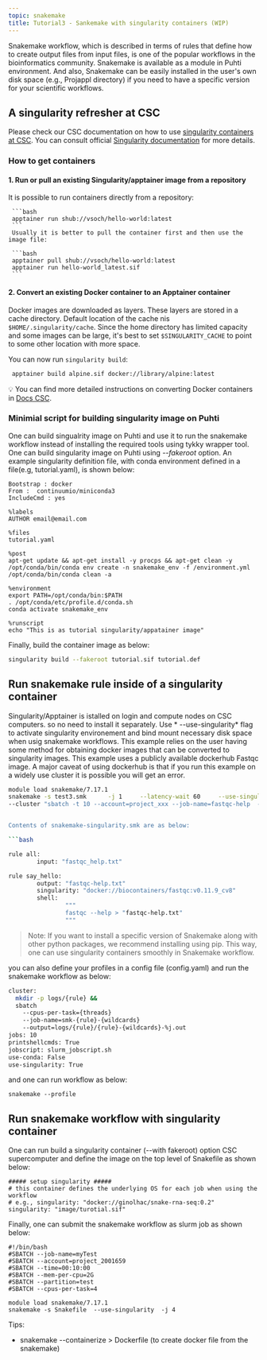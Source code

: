 ```yaml
---
topic: snakemake
title: Tutorial3 - Sankemake with singularity containers (WIP)
---
```


Snakemake workflow, which is described in terms of rules that define how to create output files from input files, is one of the popular workflows in the bioinformatics community. Snakemake is available as a module in Puhti environment. And also, Snakemake can be easily installed in the user's own disk space (e.g., Projappl directory) if you need to have a specific version for your scientific workflows.

## A singularity refresher at CSC
Please check our CSC documentation on how to use [singularity containers at CSC](https://docs.csc.fi/computing/containers/run-existing/). You can consult official [Singularity documentation](https://docs.sylabs.io/guides/latest/user-guide/) for more details.

### How to get containers

#### 1. Run or pull an existing Singularity/apptainer image from a repository
   
   It is possible to run containers directly from a repository:

     ```bash
     apptainer run shub://vsoch/hello-world:latest
     ```
     Usually it is better to pull the container first and then use the image file:

     ```bash
     apptainer pull shub://vsoch/hello-world:latest
     apptainer run hello-world_latest.sif
     ```

#### 2. Convert an existing Docker container to an Apptainer container

 Docker images are downloaded as layers. These layers are stored in a cache directory. Default location of the cache   nis `$HOME/.singularity/cache`. Since the home directory has limited capacity and some images can be large, it's 
 best to set `$SINGULARITY_CACHE` to point to some other location with more space.
 
 You can now run `singularity build`:
 ```bash
  apptainer build alpine.sif docker://library/alpine:latest
  ```
💡 You can find more detailed instructions on converting Docker containers in [Docs CSC](https://docs.csc.fi/computing/containers/creating/#converting-a-docker-container).

### Minimial script for building singularity image on Puhti

One can build singualrity image on Puhti and use it to run the snakemake workflow instead of installing the required tools  using tykky wrapper tool. One can build singularity image on Puhti using *--fakeroot* option. An example singularity definition file, with conda environment defined in a file(e.g, tutorial.yaml), is shown below:

```
Bootstrap : docker
From :  continuumio/miniconda3
IncludeCmd : yes

%labels
AUTHOR email@email.com

%files
tutorial.yaml

%post
apt-get update && apt-get install -y procps && apt-get clean -y
/opt/conda/bin/conda env create -n snakemake_env -f /environment.yml
/opt/conda/bin/conda clean -a

%environment
export PATH=/opt/conda/bin:$PATH
. /opt/conda/etc/profile.d/conda.sh
conda activate snakemake_env

%runscript
echo "This is as tutorial singularity/appatainer image"
```

Finally, build the container image as below:

```bash
singularity build --fakeroot tutorial.sif tutorial.def 
```
## Run snakemake rule inside of a singularity container

Singularity/Apptainer is istalled on login and compute nodes on CSC computers. so no need to install it separately. Use * --use-singularity* flag to activate singularity environement and bind mount necessary disk space when usig snakemake workflows. This example relies on the user having some method for obtaining docker images that can be converted to singularity images. This example uses a publicly available dockerhub Fastqc image. A major caveat of using dockerhub is that if you run this example on a widely use cluster it is possible you will get an error.

```bash
module load snakemake/7.17.1
snakemake -s test3.smk      -j 1     --latency-wait 60     --use-singularity --singularity-args "-B /scratch/project_2001659/yetukuri/snakemake_workflow:/scratch/project_2001659/yetukuri/snakemake_workflow"   \
--cluster "sbatch -t 10 --account=project_xxx --job-name=fastqc-help  --tasks-per-node=1 --cpu


Contents of snakemake-singularity.smk are as below:

```bash

rule all:
        input: "fastqc_help.txt"

rule say_hello:
        output: "fastqc-help.txt"
        singularity: "docker://biocontainers/fastqc:v0.11.9_cv8"
        shell:
                """
                fastqc --help > "fastqc-help.txt"
                """
```

> Note: If you want to install a specific version of Snakemake along with other python packages, we recommend installing  using pip. This way, one can use
  singularity containers smoothly in Snakemake workflow.

you can also define your profiles in a config file (config.yaml) and run the snakemake workflow as below:
```bash
cluster:
  mkdir -p logs/{rule} &&
  sbatch
    --cpus-per-task={threads}
    --job-name=smk-{rule}-{wildcards}
    --output=logs/{rule}/{rule}-{wildcards}-%j.out
jobs: 10
printshellcmds: True
jobscript: slurm_jobscript.sh
use-conda: False
use-singularity: True
```
and one can run workflow as below:

```
snakemake --profile
```

##  Run snakemake workflow with singularity container

One can run build a singularity container (--with fakeroot) option CSC supercomputer and define the image on the top level of Snakefile as shown below:

```
##### setup singularity #####
# this container defines the underlying OS for each job when using the workflow
# e.g., singularity: "docker://ginolhac/snake-rna-seq:0.2"
singularity: "image/turotial.sif"

```

Finally, one can submit the snakemake workflow as slurm job as shown below:

```
#!/bin/bash
#SBATCH --job-name=myTest
#SBATCH --account=project_2001659
#SBATCH --time=00:10:00
#SBATCH --mem-per-cpu=2G
#SBATCH --partition=test
#SBATCH --cpus-per-task=4

module load snakemake/7.17.1
snakemake -s Snakefile  --use-singularity  -j 4
```


Tips:
- snakemake --containerize > Dockerfile  (to create docker file from the snakemake)
